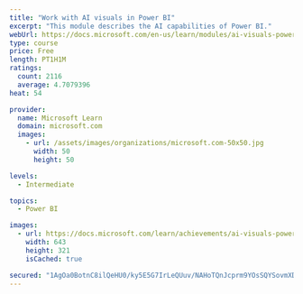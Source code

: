 ```yaml
---
title: "Work with AI visuals in Power BI"
excerpt: "This module describes the AI capabilities of Power BI."
webUrl: https://docs.microsoft.com/en-us/learn/modules/ai-visuals-power-bi/
type: course
price: Free
length: PT1H1M
ratings:
  count: 2116
  average: 4.7079396
heat: 54

provider:
  name: Microsoft Learn
  domain: microsoft.com
  images:
    - url: /assets/images/organizations/microsoft.com-50x50.jpg
      width: 50
      height: 50

levels:
  - Intermediate

topics:
  - Power BI

images:
  - url: https://docs.microsoft.com/learn/achievements/ai-visuals-power-bi-social.png
    width: 643
    height: 321
    isCached: true

secured: "1AgOa0BotnC8ilQeHU0/ky5E5G7IrLeQUuv/NAHoTQnJcprm9YOsSQYSovmXDDzFsMFMqm/cPjRGA4C9dGkKFGb/2ng/DblZTapQSq0REPMAzqt0nNLuHijzh2oVra10nib4Tw2uYyJzjbJjCeQTT48cgBjMsTjoH6xpLUsi2YqGaXcJYK9QwPiK4cZ8CIP6S0Y4YULJ4E20HKZseuPBa9TxQMaRP2peOLMp+vcXRl5De+B5W2/6cLpSHeoPQOQdLC/H79iV2OZLPiCferQUg9SHVWN/uCDyAhYoNUwR+tpkGzuicEVgQdWlFGJTlxXTAd+wOo4IS4qqqS1QY5g87C6eBLEe/FBcBZ/r3WDjqlsFJHziFf2Yd1qv44qdWrZ6g90gMDVgCWhQDJmfr8PtpAJFARmtl41SKoOCNzpu6qY=;0BqiBPgKg0OR+P1GzyHBdg=="
---
```


